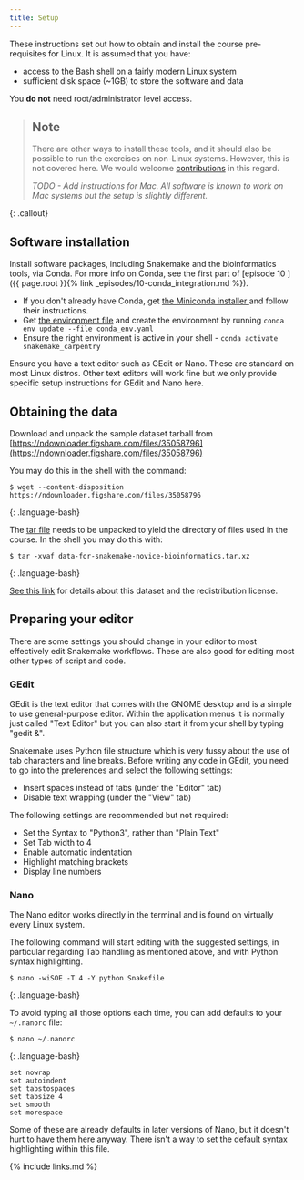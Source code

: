 ```yaml
---
title: Setup
---
```


These instructions set out how to obtain and install the course pre-requisites for Linux. It is
assumed that you have:
* access to the Bash shell on a fairly modern Linux system
* sufficient disk space (~1GB) to store the software and data

You **do not** need root/administrator level access.

> ## Note
>
> There are other ways to install these tools, and it should also be possible to run the exercises
> on non-Linux systems. However, this is not covered here. We would welcome
> [contributions](https://github.com/carpentries-incubator/snakemake-novice-bioinformatics/blob/gh-pages/CONTRIBUTING.md)
> in this regard.
>
> *TODO - Add instructions for Mac. All software is known to work on Mac systems but the setup is
> slightly different.*
>
{: .callout}

## Software installation

Install software packages, including Snakemake and the bioinformatics tools, via Conda. For more
info on Conda, see the first part of [episode 10
]({{ page.root }}{% link _episodes/10-conda_integration.md %}).

* If you don't already have Conda, get [the Miniconda installer
  ](https://docs.conda.io/en/latest/miniconda.html) and follow their instructions.
* Get [the environment file](files/conda_env.yaml) and create the environment by running
  `conda env update --file conda_env.yaml`
* Ensure the right environment is active in your shell - `conda activate snakemake_carpentry`

Ensure you have a text editor such as GEdit or Nano. These are standard on most Linux distros.
Other text editors will work fine but we only provide specific setup instructions for GEdit
and Nano here.

## Obtaining the data

Download and unpack the sample dataset tarball from
[https://ndownloader.figshare.com/files/35058796](https://ndownloader.figshare.com/files/35058796)

You may do this in the shell with the command:

~~~
$ wget --content-disposition https://ndownloader.figshare.com/files/35058796
~~~
{: .language-bash}

The [tar file](https://www.gnu.org/software/tar/manual/html_node/Tutorial.html)
needs to be unpacked to yield the directory of files used in the course. In the shell you may
do this with:

~~~
$ tar -xvaf data-for-snakemake-novice-bioinformatics.tar.xz
~~~
{: .language-bash}

[See this link](https://figshare.com/articles/dataset/data-for-snakemake-novice-bioinformatics_tar_xz/19733338/1)
for details about this dataset and the redistribution license.

## Preparing your editor

There are some settings you should change in your editor to most effectively edit Snakemake
workflows. These are also good for editing most other types of script and code.

### GEdit

GEdit is the text editor that comes with the GNOME desktop and is a simple to use general-purpose
editor. Within the application menus it is normally just called "Text Editor" but you can also
start it from your shell by typing "gedit &".

Snakemake uses Python file structure which is very fussy about the use of tab characters and line
breaks. Before writing any code in GEdit, you need to go into the preferences and select the
following settings:

* Insert spaces instead of tabs (under the "Editor" tab)
* Disable text wrapping (under the "View" tab)

The following settings are recommended but not required:

* Set the Syntax to "Python3", rather than "Plain Text"
* Set Tab width to 4
* Enable automatic indentation
* Highlight matching brackets
* Display line numbers

### Nano

The Nano editor works directly in the terminal and is found on virtually every Linux system.

The following command will start editing with the suggested settings, in particular regarding Tab
handling as mentioned above, and with Python syntax highlighting.

~~~
$ nano -wiSOE -T 4 -Y python Snakefile
~~~
{: .language-bash}

To avoid typing all those options each time, you can add defaults to your `~/.nanorc` file:

~~~
$ nano ~/.nanorc
~~~
{: .language-bash}

~~~
set nowrap
set autoindent
set tabstospaces
set tabsize 4
set smooth
set morespace
~~~

Some of these are already defaults in later versions of Nano, but it doesn't hurt to have them
here anyway. There isn't a way to set the default syntax highlighting within this file.

{% include links.md %}
